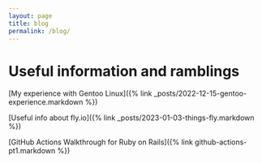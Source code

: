 ```yaml
---
layout: page
title: blog
permalink: /blog/
---
```


# Useful information and ramblings

[My experience with Gentoo Linux]({% link _posts/2022-12-15-gentoo-experience.markdown %})

[Useful info about fly.io]({% link _posts/2023-01-03-things-fly.markdown %})

[GitHub Actions Walkthrough for Ruby on Rails]({% link github-actions-pt1.markdown %})

